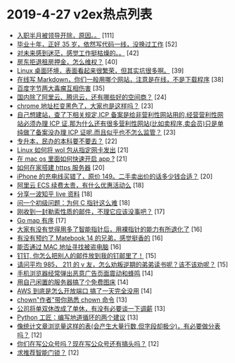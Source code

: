 # 2019-4-27 v2ex热点列表

+ [入职半月被领导开除，原因。。](https://www.v2ex.com/t/559171#reply111) [111]
+ [毕业十年，正好 35 岁，依然写代码一线，没换过工作](https://www.v2ex.com/t/559178#reply52) [52]
+ [对未来感到迷茫，感觉工作挺枯燥的。。](https://www.v2ex.com/t/559128#reply42) [42]
+ [房东拒退租房押金，怎么维权？](https://www.v2ex.com/t/559152#reply40) [40]
+ [Linux 桌面环境，表面看起来很繁荣，但其实坑很多啊。](https://www.v2ex.com/t/559151#reply39) [39]
+ [在线写 Markdown，你们一般用哪个网站，注意是在线，不是下载程序](https://www.v2ex.com/t/559213#reply38) [38]
+ [百度字节两大毒瘤互相伤害](https://www.v2ex.com/t/559172#reply35) [35]
+ [国内除了阿里云、腾讯云，还有哪些好的空间商？](https://www.v2ex.com/t/559160#reply24) [24]
+ [chrome 地址栏变黑色了，大家也是这样吗？](https://www.v2ex.com/t/559197#reply23) [23]
+ [自己想建站，查了下相关规定,ICP 备案是给非营利性网站用的,经营营利性网站必须办理 ICP 证,那为什么还有很多营利性网站(比如卖程序,卖会员)只是单纯做了备案没办理 ICP 证呢.而且似乎也不怎么监管？](https://www.v2ex.com/t/559200#reply23) [23]
+ [专升本，民办的本科要不要去？](https://www.v2ex.com/t/559126#reply22) [22]
+ [Linux 如何将 wol 包从指定网卡发出](https://www.v2ex.com/t/559138#reply21) [21]
+ [在 mac os 里面如何快速开启 app ?](https://www.v2ex.com/t/559273#reply21) [21]
+ [如何在家搭建 https 服务器](https://www.v2ex.com/t/559190#reply20) [20]
+ [iPhone 的充电线买错了，原价 149。二手卖出价的话多少钱合适？](https://www.v2ex.com/t/559206#reply20) [20]
+ [阿里云 ECS 续费太贵，有什么优惠活动么](https://www.v2ex.com/t/559169#reply18) [18]
+ [分享一波知乎 live 资料](https://www.v2ex.com/t/559259#reply18) [18]
+ [问一个初级问题：为何 C 指针这么难](https://www.v2ex.com/t/559289#reply18) [18]
+ [刚收到一封勒索性质的邮件，不理它应该没事吧？](https://www.v2ex.com/t/559127#reply17) [17]
+ [Go map 有序](https://www.v2ex.com/t/559144#reply17) [17]
+ [大家有没有觉得用多了智能指针后，用裸指针的能力有所退化了](https://www.v2ex.com/t/559125#reply16) [16]
+ [有没有预约了 Matebook 14 的兄弟，感觉挺香的](https://www.v2ex.com/t/559154#reply16) [16]
+ [能否通过 MAC 地址寻找被盗电脑](https://www.v2ex.com/t/559162#reply16) [16]
+ [钉钉, 你怎么把别人的邮件放到我的钉邮里了！](https://www.v2ex.com/t/559130#reply15) [15]
+ [请问平均 985， 211 的 v 友，怎么劝叛逆期的弟弟读书呢？该不该劝呢？](https://www.v2ex.com/t/559295#reply15) [15]
+ [手机浏览器经常弹出恶意广告页面震动和蜂鸣](https://www.v2ex.com/t/559165#reply14) [14]
+ [用自己闲置的服务器搞了个免费图床](https://www.v2ex.com/t/559249#reply14) [14]
+ [AWS 到底是怎么开放端口 搞了一天完全没用](https://www.v2ex.com/t/559263#reply14) [14]
+ [chown"作者"带你熟悉 chown 命令](https://www.v2ex.com/t/559195#reply13) [13]
+ [公司将单双休改成了单休，有没有必要谈一下调薪](https://www.v2ex.com/t/559235#reply13) [13]
+ [Python 工匠：编写地道循环的两个建议](https://www.v2ex.com/t/559242#reply13) [13]
+ [像统计文章浏览量这样的表(会产生大量行数,但字段却极少)，有必要做分表吗？](https://www.v2ex.com/t/559139#reply12) [12]
+ [你们在写公众号吗？现在写公众号还有搞头吗？](https://www.v2ex.com/t/559196#reply12) [12]
+ [求推荐智能门锁？](https://www.v2ex.com/t/559265#reply12) [12]
